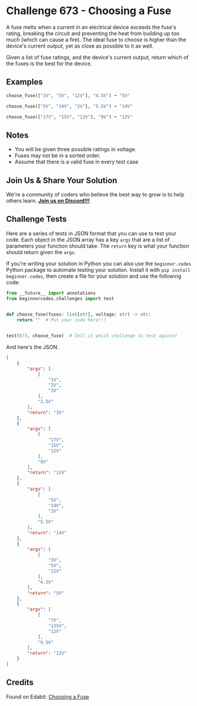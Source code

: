 # Challenge 673 - Choosing a Fuse

A fuse melts when a current in an electrical device exceeds the fuse's rating, breaking the circuit and preventing the heat from building up too much (which can cause a fire). The ideal fuse to choose is higher than the device's current output, yet as close as possible to it as well.

Given a list of fuse ratings, and the device's current output, return which of the fuses is the best for the device.

## Examples
```python
choose_fuse(["3V", "5V", "12V"], "4.5V") ➞ "5V"

choose_fuse(["5V", "14V", "2V"], "5.5V") ➞ "14V"

choose_fuse(["17V", "15V", "12V"], "9V") ➞ "12V"
```
## Notes

- You will be given three possible ratings in voltage.
- Fuses may not be in a sorted order.
- Assume that there is a valid fuse in every test case

## Join Us & Share Your Solution

We're a community of coders who believe the best way to grow is to help others learn. **[Join us on Discord!!!](https://discord.gg/sfHykntuGy)**

## Challenge Tests

Here are a series of tests in JSON format that you can use to test your code. Each object in the JSON array has a key `args` that are a list of parameters your function should take. The `return` key is what your function should return given the `args`. 

If you're writing your solution in Python you can also use the `beginner.codes` Python package to automate testing your solution. Install it with `pip install beginner.codes`, then create a file for your solution and use the following code:
```python
from __future__ import annotations
from beginnercodes.challenges import test

    
def choose_fuse(fuses: list[str], voltage: str) -> str:
    return ""  # Put your code here!!!


test(673, choose_fuse)  # Tell it which challenge to test against
```
And here's the JSON.
```json
[
    {
        "args": [
            [
                "1V",
                "2V",
                "3V"
            ],
            "2.5V"
        ],
        "return": "3V"
    },
    {
        "args": [
            [
                "17V",
                "15V",
                "12V"
            ],
            "9V"
        ],
        "return": "12V"
    },
    {
        "args": [
            [
                "5V",
                "14V",
                "2V"
            ],
            "5.5V"
        ],
        "return": "14V"
    },
    {
        "args": [
            [
                "3V",
                "5V",
                "12V"
            ],
            "4.5V"
        ],
        "return": "5V"
    },
    {
        "args": [
            [
                "7V",
                "135V",
                "12V"
            ],
            "9.5V"
        ],
        "return": "12V"
    }
]
```
## Credits

Found on Edabit: [Choosing a Fuse](https://edabit.com/challenge/HDGiiCmSgJeeu3388)
